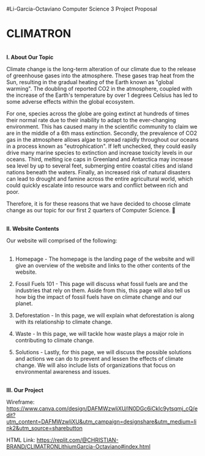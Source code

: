 #Li-Garcia-Octaviano
Computer Science 3 Project Proposal

<h1> CLIMATRON </h1>

<br> <strong> I. About Our Topic </strong> <br>

Climate change is the long-term alteration of our climate due to the release of greenhouse gases into the atmosphere. These gases trap heat from the Sun, resulting in the gradual heating of the Earth known as "global warming". The doubling of reported CO2 in the atmosphere, coupled with the increase of the Earth's temperature by over 1 degrees Celsius has led to some adverse effects within the global ecosystem. 

For one, species across the globe are going extinct at hundreds of times their normal rate due to their inability to adapt to the ever-changing environment. This has caused many in the scientific community to claim we are in the middle of a 6th mass extinction. Secondly, the prevalence of CO2 gas in the atmosphere allows algae to spread rapidly throughout our oceans in a process known as "eutrophication". If left unchecked, they could easily drive many marine species to extinction and increase toxicity levels in our oceans. Third, melting ice caps in Greenland and Antarctica may increase sea level by up to several feet, submerging entire coastal cities and island nations beneath the waters. Finally, an increased risk of natural disasters can lead to drought and famine across the entire agricultural world, which could quickly escalate into resource wars and conflict between rich and poor.

Therefore, it is for these reasons that we have decided to choose climate change as our topic for our first 2 quarters of Computer Science. 👏

<br> <strong> **II. Website Contents** </strong> <br>

Our website will comprised of the following: <br> <br>

1. Homepage - The homepage is the landing page of the website and will give an overview of the website and links to the other contents of the website.

2. Fossil Fuels 101 - This page will discuss what fossil fuels are and the industries that rely on them. Aside from this, this page will also tell us how big the impact of fossil fuels have on climate change and our planet. 

3. Deforestation - In this page, we will explain what deforestation is along with its relationship to climate change. 

4. Waste - In this page, we will tackle how waste plays a major role in contributing to climate change.

5. Solutions - Lastly, for this page, we will discuss the possible solutions and actions we can do to prevent and lessen the effects of climate change. We will also include lists of organizations that focus on environmental awareness and issues.

<br> <strong> **III. Our Project** </strong> <br>

Wireframe: https://www.canva.com/design/DAFMWzwljXU/IN0DGc6iCkIc9ytsqmj_cQ/edit?utm_content=DAFMWzwljXU&utm_campaign=designshare&utm_medium=link2&utm_source=sharebutton

HTML Link: https://replit.com/@CHRISTIAN-BRAND/CLIMATRONLithiumGarcia-Octaviano#index.html
